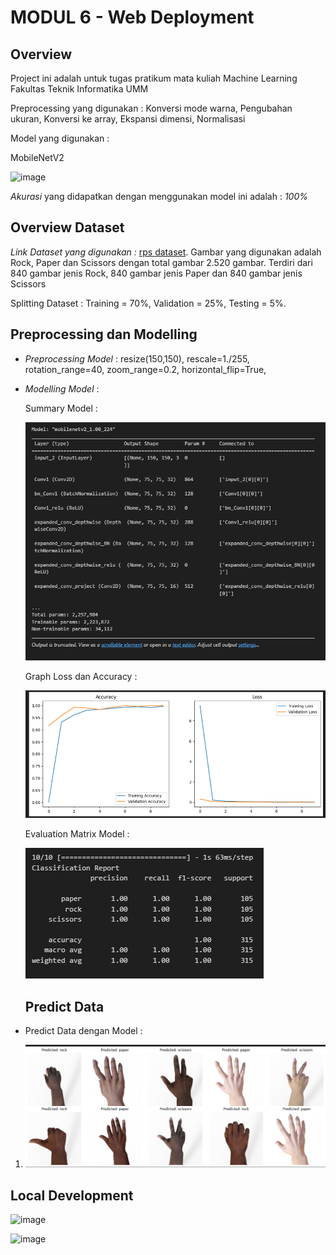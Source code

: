 # MODUL 6 - Web Deployment

## Overview

Project ini adalah untuk tugas pratikum mata kuliah Machine Learning Fakultas Teknik Informatika UMM

Preprocessing yang digunakan : Konversi mode warna, Pengubahan ukuran, Konversi ke array, Ekspansi dimensi, Normalisasi

Model yang digunakan : 

MobileNetV2

![image](assets/mobilenetv2.png)


*Akurasi* yang didapatkan dengan menggunakan model ini adalah : *100%*


## Overview Dataset

*Link Dataset yang digunakan :* [rps dataset](https://drive.google.com/drive/folders/1kgyN9Ah_w6MvxsRxANh3TfB9S-bCVZMv).
Gambar yang digunakan adalah Rock, Paper dan Scissors dengan total gambar 2.520 gambar. Terdiri dari 840 gambar jenis Rock, 840 gambar jenis Paper dan 840 gambar jenis Scissors

Splitting Dataset : Training = 70%, Validation = 25%, Testing = 5%.

## Preprocessing dan Modelling

- *Preprocessing Model* : resize(150,150), rescale=1./255, rotation_range=40, zoom_range=0.2, horizontal_flip=True,

- *Modelling Model* :

  Summary Model :

  ![image](assets/1.png)

  Graph Loss dan Accuracy :

  ![image](assets/2.png)

  Evaluation Matrix Model :

  ![image](assets/4.png)

  ## Predict Data

- Predict Data dengan Model :

1. ![image](assets/5.png)

## Local Development

![image](assets/page_1.png)

![image](assets/page_2.png)
